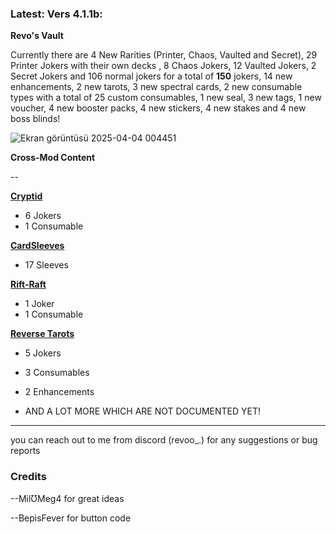 
### Latest: Vers 4.1.1b:

**Revo's Vault**

Currently there are 4 New Rarities (Printer, Chaos, Vaulted and Secret), 29 Printer Jokers with their own decks , 8 Chaos Jokers, 12 Vaulted Jokers, 2 Secret Jokers and 106 normal jokers for a total of **150** jokers, 14 new enhancements, 2 new tarots, 3 new spectral cards, 2 new consumable types with a total of 25 custom consumables, 1 new seal, 3 new tags, 1 new voucher, 4 new booster packs, 4 new stickers, 4 new stakes and 4 new boss blinds!

![Ekran görüntüsü 2025-04-04 004451](https://github.com/user-attachments/assets/4fd36289-6df5-4618-93cc-0221e69a270b)

 **Cross-Mod Content**

--

**[Cryptid](https://github.com/MathIsFun0/Cryptid)**

- 6 Jokers
- 1 Consumable

**[CardSleeves](https://github.com/larswijn/CardSleeves)**

- 17 Sleeves

**[Rift-Raft](https://github.com/vitellaryjr/RiftRaft)**

- 1 Joker
- 1 Consumable

**[Reverse Tarots](https://github.com/SkywardTARDIS/balatro_reverse_tarots)**

- 5 Jokers
- 3 Consumables
- 2 Enhancements

- AND A LOT MORE WHICH ARE NOT DOCUMENTED YET!

------


you can reach out to me from discord (revoo_.) for any suggestions or bug reports


### Credits

--MilƱMeg4 for great ideas

--BepisFever for button code
